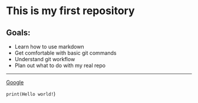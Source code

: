 # This is my first repository

## Goals:

- Learn how to use markdown
- Get comfortable with basic git commands
- Understand git workflow
- Plan out what to do with my real repo

---

[Google](https://www.google.com)

`print(Hello world!`)